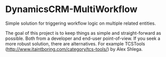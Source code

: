 # DynamicsCRM-MultiWorkflow
Simple solution for triggering workflow logic on multiple related entities.

The goal of this project is to keep things as simple and straight-forward as possible. Both from a developer and end-user point-of-view. If you seek a more robust solution, there are alternatives. For example TCSTools (http://www.itaintboring.com/category/tcs-tools/) by Alex Shlega.
